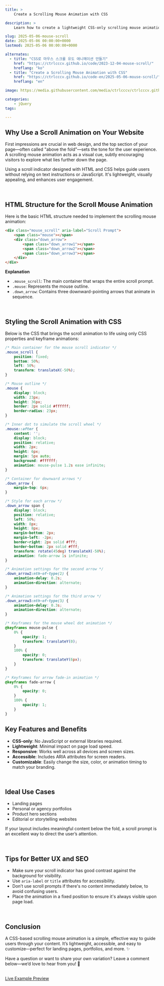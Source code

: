 ```yaml
---
title: >  
    Create a Scrolling Mouse Animation with CSS

description: >  
    Learn how to create a lightweight CSS-only scrolling mouse animation to guide users down your webpage and improve user engagement.

slug: 2025-05-06-mouse-scroll
date: 2025-05-06 00:00:00+0000
lastmod: 2025-05-06 00:00:00+0000

alternates:
  - title: "CSS로 마우스 스크롤 유도 애니메이션 만들기"
    href: "https://ctrlcccv.github.io/code/2023-12-04-mouse-scroll/"
    hreflang: "ko"
  - title: "Create a Scrolling Mouse Animation with CSS"
    href: "https://ctrlcccv.github.io/code-en/2025-05-06-mouse-scroll/"
    hreflang: "en"

image: https://media.githubusercontent.com/media/ctrlcccv/ctrlcccv.github.io/master/assets/img/post/2025-05-06-mouse-scroll-en.webp

categories:
    - jQuery
tags:

---
```


## Why Use a Scroll Animation on Your Website

First impressions are crucial in web design, and the top section of your page—often called "above the fold"—sets the tone for the user experience. A scrolling mouse animation acts as a visual cue, subtly encouraging visitors to explore what lies further down the page.

Using a scroll indicator designed with HTML and CSS helps guide users without relying on text instructions or JavaScript. It's lightweight, visually appealing, and enhances user engagement.


<div class="ads_wrap">
<ins class="adsbygoogle"
     style="display:block; text-align:center;"
     data-ad-layout="in-article"
     data-ad-format="fluid"
     data-ad-client="ca-pub-8535540836842352"
     data-ad-slot="2974559225"></ins>
<script>
     (adsbygoogle = window.adsbygoogle || []).push({});
</script>
</div>

<br>

## HTML Structure for the Scroll Mouse Animation

Here is the basic HTML structure needed to implement the scrolling mouse animation:

```html
<div class="mouse_scroll" aria-label="Scroll Prompt">
    <span class="mouse"></span>
    <div class="down_arrow">
        <span class="down_arrow1"></span>
        <span class="down_arrow2"></span>
        <span class="down_arrow3"></span>
    </div>
</div>
```

**Explanation**

- `.mouse_scroll`: The main container that wraps the entire scroll prompt.
- `.mouse`: Represents the mouse outline.
- `.down_arrow`: Contains three downward-pointing arrows that animate in sequence.

<br>

## Styling the Scroll Animation with CSS

Below is the CSS that brings the scroll animation to life using only CSS properties and keyframe animations:


<div class="ads_wrap">
<ins class="adsbygoogle"
     style="display:block; text-align:center;"
     data-ad-layout="in-article"
     data-ad-format="fluid"
     data-ad-client="ca-pub-8535540836842352"
     data-ad-slot="2974559225"></ins>
<script>
     (adsbygoogle = window.adsbygoogle || []).push({});
</script>
</div>

```css
/* Main container for the mouse scroll indicator */
.mouse_scroll {
    position: fixed;
    bottom: 50%;
    left: 50%;
    transform: translateX(-50%);
}

/* Mouse outline */
.mouse {
    display: block;
    width: 23px;
    height: 36px;
    border: 2px solid #ffffff;
    border-radius: 23px;
}

/* Inner dot to simulate the scroll wheel */
.mouse::after {
    content: '';
    display: block;
    position: relative;
    width: 2px;
    height: 6px;
    margin: 5px auto;
    background: #ffffff;
    animation: mouse-pulse 1.2s ease infinite;
}

/* Container for downward arrows */
.down_arrow {
    margin-top: 6px;
}

/* Style for each arrow */
.down_arrow span {
    display: block;
    position: relative;
    left: 50%;
    width: 8px;
    height: 8px;
    margin-bottom: 2px;
    margin-left: -2px;
    border-right: 2px solid #fff;
    border-bottom: 2px solid #fff;
    transform: rotate(45deg) translateX(-50%);
    animation: fade-arrow 1s infinite;
}

/* Animation settings for the second arrow */
.down_arrow2:nth-of-type(2) {
    animation-delay: 0.2s;
    animation-direction: alternate;
}

/* Animation settings for the third arrow */
.down_arrow3:nth-of-type(3) {
    animation-delay: 0.3s;
    animation-direction: alternate;
}

/* Keyframes for the mouse wheel dot animation */
@keyframes mouse-pulse {
    0% {
        opacity: 1;
        transform: translateY(0);
    }
    100% {
        opacity: 0;
        transform: translateY(6px);
    }
}

/* Keyframes for arrow fade-in animation */
@keyframes fade-arrow {
    0% {
        opacity: 0;
    }
    100% {
        opacity: 1;
    }
}
```

## Key Features and Benefits

- **CSS-only**: No JavaScript or external libraries required.
- **Lightweight**: Minimal impact on page load speed.
- **Responsive**: Works well across all devices and screen sizes.
- **Accessible**: Includes ARIA attributes for screen readers.
- **Customizable**: Easily change the size, color, or animation timing to match your branding.

<br>

## Ideal Use Cases

- Landing pages
- Personal or agency portfolios
- Product hero sections
- Editorial or storytelling websites

If your layout includes meaningful content below the fold, a scroll prompt is an excellent way to direct the user’s attention.

<br>

## Tips for Better UX and SEO

- Make sure your scroll indicator has good contrast against the background for visibility.
- Use `aria-label` or `title` attributes for accessibility.
- Don’t use scroll prompts if there's no content immediately below, to avoid confusing users.
- Place the animation in a fixed position to ensure it's always visible upon page load.

<br>

## Conclusion

A CSS-based scrolling mouse animation is a simple, effective way to guide users through your content. It’s lightweight, accessible, and easy to customize—perfect for landing pages, portfolios, and more. ✨

Have a question or want to share your own variation? Leave a comment below—we’d love to hear from you! 💬

<br>

<div class="btn_wrap">
    <a href="https://ctrlcccv.github.io/ctrlcccv-demo/2023-12-04-mouse-scroll/">Live Example Preview</a>
</div>


